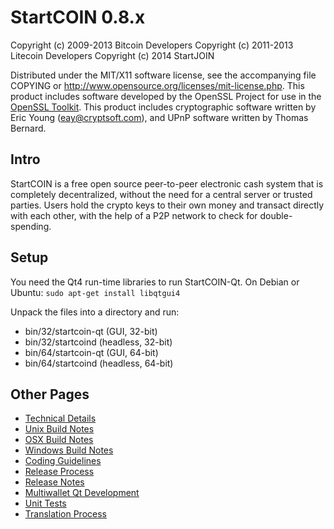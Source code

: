 StartCOIN 0.8.x
===============

Copyright (c) 2009-2013 Bitcoin Developers
Copyright (c) 2011-2013 Litecoin Developers
Copyright (c)	   2014 StartJOIN

Distributed under the MIT/X11 software license, see the accompanying
file COPYING or http://www.opensource.org/licenses/mit-license.php.
This product includes software developed by the OpenSSL Project for use in the [OpenSSL Toolkit](http://www.openssl.org/). This product includes
cryptographic software written by Eric Young ([eay@cryptsoft.com](mailto:eay@cryptsoft.com)), and UPnP software written by Thomas Bernard.


Intro
---------------------
StartCOIN is a free open source peer-to-peer electronic cash system that is
completely decentralized, without the need for a central server or trusted
parties.  Users hold the crypto keys to their own money and transact directly
with each other, with the help of a P2P network to check for double-spending.


Setup
---------------------
You need the Qt4 run-time libraries to run StartCOIN-Qt. On Debian or Ubuntu:
	`sudo apt-get install libqtgui4`

Unpack the files into a directory and run:

- bin/32/startcoin-qt (GUI, 32-bit)
- bin/32/startcoind (headless, 32-bit)
- bin/64/startcoin-qt (GUI, 64-bit)
- bin/64/startcoind (headless, 64-bit)

Other Pages
---------------------
- [Technical Details](technical-details.md)
- [Unix Build Notes](build-unix.md)
- [OSX Build Notes](build-osx.md)
- [Windows Build Notes](build-msw.md)
- [Coding Guidelines](coding.md)
- [Release Process](release-process.md)
- [Release Notes](release-notes.md)
- [Multiwallet Qt Development](multiwallet-qt.md)
- [Unit Tests](unit-tests.md)
- [Translation Process](translation_process.md)